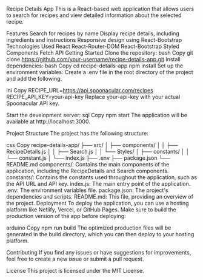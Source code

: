 Recipe Details App
This is a React-based web application that allows users to search for recipes and view detailed information about the selected recipe.

Features
Search for recipes by name
Display recipe details, including ingredients and instructions
Responsive design using React-Bootstrap
Technologies Used
React
React-Router-DOM
React-Bootstrap
Styled Components
Fetch API
Getting Started
Clone the repository:
bash
Copy
git clone https://github.com/your-username/recipe-details-app.git
Install dependencies:
bash
Copy
cd recipe-details-app
npm install
Set up the environment variables:
Create a .env file in the root directory of the project and add the following:

ini
Copy
RECIPE_URL=https://api.spoonacular.com/recipes
RECIPE_API_KEY=your-api-key
Replace your-api-key with your actual Spoonacular API key.

Start the development server:
sql
Copy
npm start
The application will be available at http://localhost:3000.

Project Structure
The project has the following structure:

css
Copy
recipe-details-app/
├── src/
│   ├── components/
│   │   ├── RecipeDetails.js
│   │   ├── Search.js
│   │   └── Styles/
│   ├── constants/
│   │   └── constant.js
│   └── index.js
├── .env
├── package.json
└── README.md
components/: Contains the main components of the application, including the RecipeDetails and Search components.
constants/: Contains the constants used throughout the application, such as the API URL and API key.
index.js: The main entry point of the application.
.env: The environment variables file.
package.json: The project's dependencies and scripts.
README.md: This file, providing an overview of the project.
Deployment
To deploy the application, you can use a hosting platform like Netlify, Vercel, or GitHub Pages. Make sure to build the production version of the app before deploying:

arduino
Copy
npm run build
The optimized production files will be generated in the build directory, which you can then deploy to your hosting platform.

Contributing
If you find any issues or have suggestions for improvements, feel free to create a new issue or submit a pull request.

License
This project is licensed under the MIT License.